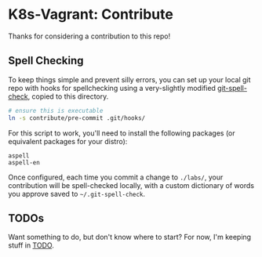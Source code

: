 # K8s-Vagrant: Contribute

Thanks for considering a contribution to this repo!

## Spell Checking

To keep things simple and prevent silly errors, you can set up your local git
repo with hooks for spellchecking using a very-slightly modified
[git-spell-check](https://github.com/mprpic/git-spell-check), copied to this
directory.

```sh
# ensure this is executable
ln -s contribute/pre-commit .git/hooks/
```

For this script to work, you'll need to install the following packages (or equivalent
packages for your distro):

```text
aspell
aspell-en
```

Once configured, each time you commit a change to `./labs/`, your contribution
will be spell-checked locally, with a custom dictionary of words you approve saved
to `~/.git-spell-check`.

## TODOs

Want something to do, but don't know where to start? For now, I'm keeping stuff
in [TODO](TODO.md).

